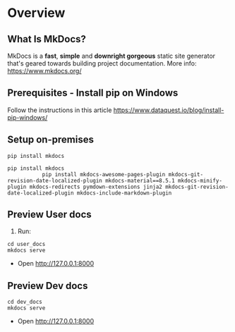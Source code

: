 # Overview

## What Is MkDocs?

MkDocs is a **fast**, **simple** and **downright gorgeous** static site generator that's geared towards building project documentation.
More info: https://www.mkdocs.org/


## Prerequisites - Install pip on Windows
Follow the instructions in this article
https://www.dataquest.io/blog/install-pip-windows/ 

## Setup on-premises

```
pip install mkdocs
```

```
pip install mkdocs
           pip install mkdocs-awesome-pages-plugin mkdocs-git-revision-date-localized-plugin mkdocs-material==8.5.1 mkdocs-minify-plugin mkdocs-redirects pymdown-extensions jinja2 mkdocs-git-revision-date-localized-plugin mkdocs-include-markdown-plugin
```

## Preview User docs
1. Run:
```
cd user_docs
mkdocs serve
```
- Open http://127.0.0.1:8000
## Preview Dev docs
```
cd dev_docs
mkdocs serve
```
- Open http://127.0.0.1:8000
